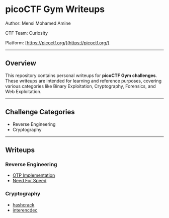 # picoCTF Gym Writeups

Author: Mensi Mohamed Amine

CTF Team: Curiosity

Platform: [https://picoctf.org/](https://picoctf.org/)

---

## Overview

This repository contains personal writeups for **picoCTF Gym challenges**.  
These writeups are intended for learning and reference purposes, covering various categories like Binary Exploitation, Cryptography, Forensics, and Web Exploitation.

---

## Challenge Categories

- Reverse Engineering
- Cryptography

---

## Writeups

### Reverse Engineering

- [OTP Implementation](./Reverse%20Engineering/OTP%20Implementation/README.md)
- [Need For Speed](./Reverse%20Engineering/Need%20For%20Speed/README.md)

### Cryptography

- [hashcrack](./Cryptography/hashcrack/README.md)
- [interencdec](./Cryptography/interencdec/README.md)
